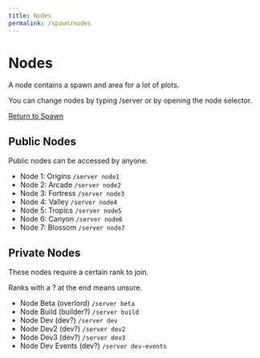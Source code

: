 ```yaml
---
title: Nodes
permalink: /spawn/nodes
---
```


# Nodes

A node contains a spawn and area for a lot of plots.

You can change nodes by typing /server or by opening the node selector.

[Return to Spawn](/spawn)

## Public Nodes

Public nodes can be accessed by anyone.

* Node 1: Origins `/server node1`
* Node 2: Arcade `/server node2`
* Node 3: Fortress `/server node3`
* Node 4: Valley `/server node4`
* Node 5: Tropics `/server node5`
* Node 6: Canyon `/server node6`
* Node 7: Blossom `/server node7`

## Private Nodes

These nodes require a certain rank to join.

Ranks with a ? at the end means unsure.

* Node Beta (overlord) `/server beta`
* Node Build (builder?) `/server build`
* Node Dev (dev?) `/server dev`
* Node Dev2 (dev?) `/server dev2`
* Node Dev3 (dev?) `/server dev3`
* Node Dev Events (dev?) `/server dev-events`
